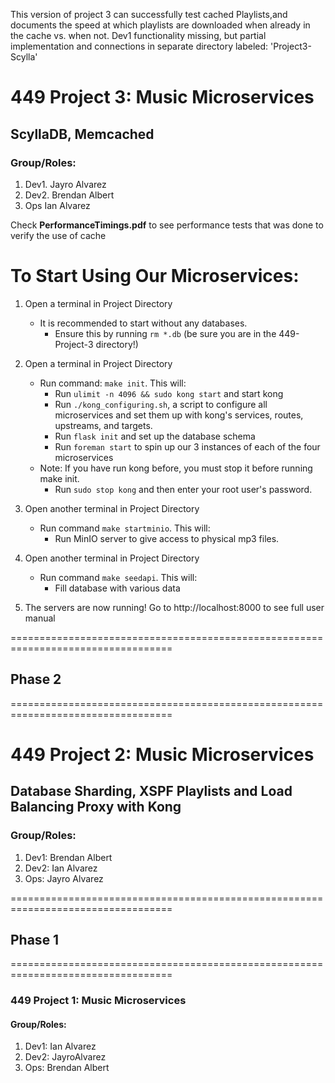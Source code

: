 
This version of project 3 can successfully test cached
Playlists,and documents the speed at which playlists are
downloaded when already in the cache vs. when not.
Dev1 functionality missing, but partial implementation and
connections in separate directory labeled: 'Project3-Scylla'


# 449 Project 3: Music Microservices
## ScyllaDB, Memcached
### Group/Roles:
1. Dev1. Jayro Alvarez
2. Dev2. Brendan Albert
3. Ops   Ian Alvarez

Check **PerformanceTimings.pdf** to see performance tests that was done to verify the use of cache

# To Start Using Our Microservices:
1. Open a terminal in Project Directory
	- It is recommended to start without any databases.  
		- Ensure this by running `rm *.db` (be sure you are in the 449-Project-3 directory!)

2. Open a terminal in Project Directory
	- Run command: `make init`. This will:
		- Run `ulimit -n 4096 && sudo kong start` and start kong
		- Run `./kong_configuring.sh`, a script to configure all microservices and
			set them up with kong's services, routes, upstreams, and targets.
		- Run `flask init` and set up the database schema
		- Run `foreman start` to spin up our 3 instances of each of the four microservices
	- Note: If you have run kong before, you must stop it before running make init.   
		- Run `sudo stop kong` and then enter your root user's password.

3. Open another terminal in Project Directory
	- Run command `make startminio`. This will:
		- Run MinIO server to give access to physical mp3 files.

4. Open another terminal in Project Directory
	- Run command `make seedapi`. This will:
		- Fill database with various data

5. The servers are now running! Go to http://localhost:8000 to see full user manual


==================================================================================
## Phase 2
==================================================================================
# 449 Project 2: Music Microservices
## Database Sharding, XSPF Playlists and Load Balancing Proxy with Kong
### Group/Roles:
1. Dev1: Brendan Albert
2. Dev2: Ian Alvarez
3. Ops:  Jayro Alvarez

==================================================================================
## Phase 1
==================================================================================
### 449 Project 1: Music Microservices
#### Group/Roles:
1. Dev1: Ian Alvarez
2. Dev2: JayroAlvarez
3. Ops:  Brendan Albert
